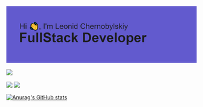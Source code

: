 <img src="./header.png" alt="header">

![](https://github-profile-summary-cards.vercel.app/api/cards/profile-details?username=leonid9191&theme=github)

![](https://github-profile-summary-cards.vercel.app/api/cards/most-commit-language?username=leonid9191&theme=github)
![](https://github-profile-summary-cards.vercel.app/api/cards/repos-per-language?username=leonid9191&theme=github)

[![Anurag's GitHub stats](https://github-readme-stats.vercel.app/api?username=leonid9191)](https://github.com/anuraghazra/github-readme-stats)



<!--

[![LinkedIn](https://img.shields.io/badge/linkedin-%230077B5.svg?style=for-the-badge&logo=linkedin&logoColor=white)](https://www.linkedin.com/in/leonid-chernobylskiy/)

![Portfolio](https://img.shields.io/badge/Portfolio-%23000000.svg?style=for-the-badge&logo=firefox&logoColor=#FF7139)
**leonid9191/leonid9191** is a ✨ _special_ ✨ repository because its `README.md` (this file) appears on your GitHub profile.

Here are some ideas to get you started:

- 🔭 I’m currently working on ...
- 🌱 I’m currently learning ...
- 👯 I’m looking to collaborate on ...
- 🤔 I’m looking for help with ...
- 💬 Ask me about ...
- 📫 How to reach me: ...
- 😄 Pronouns: ...
- ⚡ Fun fact: ...
-->
